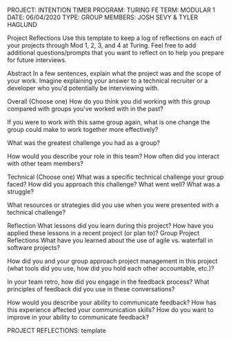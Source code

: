 PROJECT: INTENTION TIMER
PROGRAM: TURING FE
TERM: MODULAR 1
DATE: 06/04/2020
TYPE: GROUP
MEMBERS: JOSH SEVY & TYLER HAGLUND

Project Reflections
Use this template to keep a log of reflections on each of your projects through Mod 1, 2, 3, and 4 at Turing. Feel free to add additional questions/prompts that you want to reflect on to help you prepare for future interviews.

Abstract
In a few sentences, explain what the project was and the scope of your work. Imagine explaining your answer to a technical recruiter or a developer who you'd potentially be interviewing with.

Overall (Choose one)
How do you think you did working with this group compared with groups you've worked with in the past?

If you were to work with this same group again, what is one change the group could make to work together more effectively?

What was the greatest challenge you had as a group?

How would you describe your role in this team? How often did you interact with other team members?

Technical (Choose one)
What was a specific technical challenge your group faced? How did you approach this challenge? What went well? What was a struggle?

What resources or strategies did you use when you were presented with a technical challenge?

Reflection
What lessons did you learn during this project? How have you applied these lessons in a recent project (or plan to)?
Group Project Reflections
What have you learned about the use of agile vs. waterfall in software projects?

How did you and your group approach project management in this project (what tools did you use, how did you hold each other accountable, etc.)?

In your team retro, how did you engage in the feedback process? What principles of feedback did you use in these conversations?

How would you describe your ability to communicate feedback? How has this experience affected your communication skills? How do you want to improve in your ability to communicate feedback?

PROJECT REFLECTIONS: template